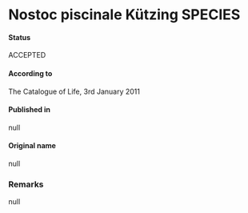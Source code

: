 # Nostoc piscinale Kützing SPECIES

#### Status
ACCEPTED

#### According to
The Catalogue of Life, 3rd January 2011

#### Published in
null

#### Original name
null

### Remarks
null